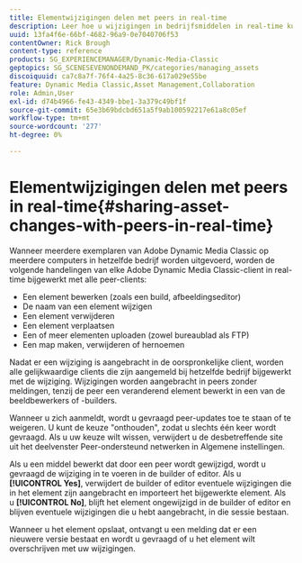 ```yaml
---
title: Elementwijzigingen delen met peers in real-time
description: Leer hoe u wijzigingen in bedrijfsmiddelen in real-time kunt delen met collega's in Adobe Dynamic Media Classic.
uuid: 13fa4f6e-66bf-4682-96a9-0e7040706f53
contentOwner: Rick Brough
content-type: reference
products: SG_EXPERIENCEMANAGER/Dynamic-Media-Classic
geptopics: SG_SCENESEVENONDEMAND_PK/categories/managing_assets
discoiquuid: ca7c8a7f-76f4-4a25-8c36-617a029e55be
feature: Dynamic Media Classic,Asset Management,Collaboration
role: Admin,User
exl-id: d74b4966-fe43-4349-bbe1-3a379c49bf1f
source-git-commit: 65e3b69bdcbd651a5f9ab100592217e61a8c05ef
workflow-type: tm+mt
source-wordcount: '277'
ht-degree: 0%

---
```


# Elementwijzigingen delen met peers in real-time{#sharing-asset-changes-with-peers-in-real-time}

Wanneer meerdere exemplaren van Adobe Dynamic Media Classic op meerdere computers in hetzelfde bedrijf worden uitgevoerd, worden de volgende handelingen van elke Adobe Dynamic Media Classic-client in real-time bijgewerkt met alle peer-clients:

* Een element bewerken (zoals een build, afbeeldingseditor)
* De naam van een element wijzigen
* Een element verwijderen
* Een element verplaatsen
* Een of meer elementen uploaden (zowel bureaublad als FTP)
* Een map maken, verwijderen of hernoemen

Nadat er een wijziging is aangebracht in de oorspronkelijke client, worden alle gelijkwaardige clients die zijn aangemeld bij hetzelfde bedrijf bijgewerkt met de wijziging. Wijzigingen worden aangebracht in peers zonder meldingen, tenzij de peer een veranderend element bewerkt in een van de beeldbewerkers of -builders.

Wanneer u zich aanmeldt, wordt u gevraagd peer-updates toe te staan of te weigeren. U kunt de keuze &quot;onthouden&quot;, zodat u slechts één keer wordt gevraagd. Als u uw keuze wilt wissen, verwijdert u de desbetreffende site uit het deelvenster Peer-ondersteund netwerken in Algemene instellingen.

Als u een middel bewerkt dat door een peer wordt gewijzigd, wordt u gevraagd de wijziging in te voeren in de builder of editor. Als u **[!UICONTROL Yes]**, verwijdert de builder of editor eventuele wijzigingen die in het element zijn aangebracht en importeert het bijgewerkte element. Als u **[!UICONTROL No]**, blijft het element ongewijzigd in de builder of editor en blijven eventuele wijzigingen die u hebt aangebracht, in die sessie bestaan.

Wanneer u het element opslaat, ontvangt u een melding dat er een nieuwere versie bestaat en wordt u gevraagd of u het element wilt overschrijven met uw wijzigingen.
